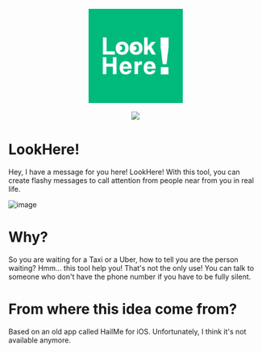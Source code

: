 <p align="center">
    <img align="center" src="https://raw.githubusercontent.com/enzon19/lookhere/main/res/icon.png" alt="Dicionário Bot" width="187" height="187">
    <br><br>
    <a href="https://github.com/enzon19/dicionariobot/blob/main/README.md#20">
        <img height="20px" src="https://img.shields.io/badge/Current%20Version-v1.0-00ba7c">
    </a>
</p>

# LookHere!
Hey, I have a message for you here! LookHere! With this tool, you can create flashy messages to call attention from people near from you in real life.

![image](https://user-images.githubusercontent.com/89558747/162517795-41d4b22f-2f83-46dd-aa49-d9f74d4182d8.png)
# Why?
So you are waiting for a Taxi or a Uber, how to tell you are the person waiting? Hmm... this tool help you! That's not the only use! You can talk to someone who don't have the phone number if you have to be fully silent.
# From where this idea come from?
Based on an old app called HailMe for iOS. Unfortunately, I think it's not available anymore.
